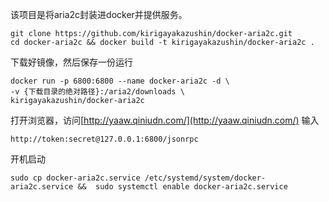 该项目是将aria2c封装进docker并提供服务。

    git clone https://github.com/kirigayakazushin/docker-aria2c.git
    cd docker-aria2c && docker build -t kirigayakazushin/docker-aria2c .


下载好镜像，然后保存一份运行

    docker run -p 6800:6800 --name docker-aria2c -d \
    -v {下载目录的绝对路径}:/aria2/downloads \
    kirigayakazushin/docker-aria2c

打开浏览器，访问[http://yaaw.qiniudn.com/](http://yaaw.qiniudn.com/)
输入

    http://token:secret@127.0.0.1:6800/jsonrpc

开机启动
    
    sudo cp docker-aria2c.service /etc/systemd/system/docker-aria2c.service &&  sudo systemctl enable docker-aria2c.service

